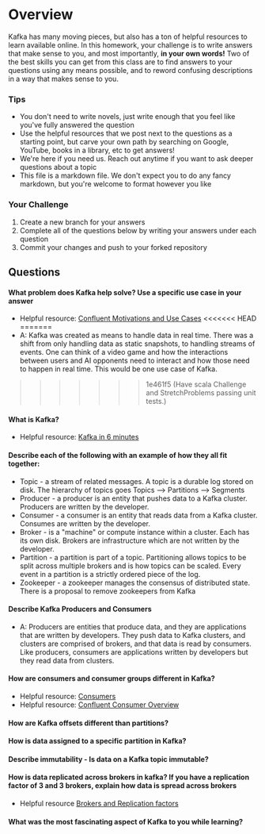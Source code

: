 # Overview

Kafka has many moving pieces, but also has a ton of helpful resources to learn available online. In this homework, your
challenge is to write answers that make sense to you, and most importantly, **in your own words!**
Two of the best skills you can get from this class are to find answers to your questions using any means possible, and to
reword confusing descriptions in a way that makes sense to you. 

### Tips
* You don't need to write novels, just write enough that you feel like you've fully answered the question
* Use the helpful resources that we post next to the questions as a starting point, but carve your own path by searching on Google, YouTube, books in a library, etc to get answers!
* We're here if you need us. Reach out anytime if you want to ask deeper questions about a topic 
* This file is a markdown file. We don't expect you to do any fancy markdown, but you're welcome to format however you like

### Your Challenge
1. Create a new branch for your answers 
2. Complete all of the questions below by writing your answers under each question
3. Commit your changes and push to your forked repository

## Questions
#### What problem does Kafka help solve? Use a specific use case in your answer 
* Helpful resource: [Confluent Motivations and Use Cases](https://youtu.be/BsojaA1XnpM)
<<<<<<< HEAD
=======
* A: Kafka was created as means to handle data in real time.  There was a shift from only handling data as static snapshots, to handling streams of events. One can think of a video game and how the interactions between users and AI opponents need to interact and how those need to happen in real time.  This would be one use case of Kafka.
>>>>>>> 1e461f5 (Have scala Challenge and StretchProblems passing unit tests.)

#### What is Kafka?
* Helpful resource: [Kafka in 6 minutes](https://youtu.be/Ch5VhJzaoaI) 

#### Describe each of the following with an example of how they all fit together: 
 * Topic - a stream of related messages. A topic is a durable log stored on disk.  The hierarchy of topics goes Topics --> Partitions --> Segments
 * Producer - a producer is an entity that pushes data to a Kafka cluster.  Producers are written by the developer.
 * Consumer - a consumer is an entity that reads data from a Kafka cluster.  Consumes are written by the developer.
 * Broker - is a "machine" or compute instance within a cluster.  Each has its own disk.  Brokers are infrastructure which are not written by the developer.
 * Partition - a partition is part of a topic.  Partitioning allows topics to be split across multiple brokers and is how topics can be scaled. Every event in a partition is a strictly ordered piece of the log. 
 * Zookeeper - a zookeeper manages the consensus of distributed state.  There is a proposal to remove zookeepers from Kafka

#### Describe Kafka Producers and Consumers
* A: Producers are entities that produce data, and they are applications that are written by developers.  They push data to Kafka clusters, and clusters are comprised of brokers, and that data is read by consumers.  Like producers, consumers are applications written by developers but they read data from clusters.

#### How are consumers and consumer groups different in Kafka? 
* Helpful resource: [Consumers](https://youtu.be/lAdG16KaHLs)
* Helpful resource: [Confluent Consumer Overview](https://youtu.be/Z9g4jMQwog0)

#### How are Kafka offsets different than partitions? 

#### How is data assigned to a specific partition in Kafka? 

#### Describe immutability - Is data on a Kafka topic immutable? 

#### How is data replicated across brokers in kafka? If you have a replication factor of 3 and 3 brokers, explain how data is spread across brokers
* Helpful resource [Brokers and Replication factors](https://youtu.be/ZOU7PJWZU9w)

#### What was the most fascinating aspect of Kafka to you while learning? 

